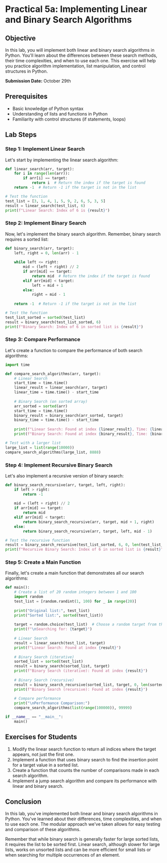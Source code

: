 # Practical 5a: Implementing Linear and Binary Search Algorithms

## Objective
In this lab, you will implement both linear and binary search algorithms in Python. You'll learn about the differences between these search methods, their time complexities, and when to use each one. This exercise will help you practice algorithm implementation, list manipulation, and control structures in Python.

**Submission Date:** October 29th

## Prerequisites
- Basic knowledge of Python syntax
- Understanding of lists and functions in Python
- Familiarity with control structures (if statements, loops)

## Lab Steps

### Step 1: Implement Linear Search

Let's start by implementing the linear search algorithm:

```python
def linear_search(arr, target):
    for i in range(len(arr)):
        if arr[i] == target:
            return i  # Return the index if the target is found
    return -1  # Return -1 if the target is not in the list

# Test the function
test_list = [3, 1, 4, 1, 5, 9, 2, 6, 5, 3, 5]
result = linear_search(test_list, 6)
print(f"Linear Search: Index of 6 is {result}")
```

### Step 2: Implement Binary Search

Now, let's implement the binary search algorithm. Remember, binary search requires a sorted list:

```python
def binary_search(arr, target):
    left, right = 0, len(arr) - 1
    
    while left <= right:
        mid = (left + right) // 2
        if arr[mid] == target:
            return mid  # Return the index if the target is found
        elif arr[mid] < target:
            left = mid + 1
        else:
            right = mid - 1
    
    return -1  # Return -1 if the target is not in the list

# Test the function
test_list_sorted = sorted(test_list)
result = binary_search(test_list_sorted, 6)
print(f"Binary Search: Index of 6 in sorted list is {result}")
```

### Step 3: Compare Performance

Let's create a function to compare the performance of both search algorithms:

```python
import time

def compare_search_algorithms(arr, target):
    # Linear Search
    start_time = time.time()
    linear_result = linear_search(arr, target)
    linear_time = time.time() - start_time
    
    # Binary Search (on sorted array)
    arr_sorted = sorted(arr)
    start_time = time.time()
    binary_result = binary_search(arr_sorted, target)
    binary_time = time.time() - start_time
    
    print(f"Linear Search: Found at index {linear_result}, Time: {linear_time:.6f} seconds")
    print(f"Binary Search: Found at index {binary_result}, Time: {binary_time:.6f} seconds")

# Test with a larger list
large_list = list(range(10000))
compare_search_algorithms(large_list, 8888)
```

### Step 4: Implement Recursive Binary Search

Let's also implement a recursive version of binary search:

```python
def binary_search_recursive(arr, target, left, right):
    if left > right:
        return -1
    
    mid = (left + right) // 2
    if arr[mid] == target:
        return mid
    elif arr[mid] < target:
        return binary_search_recursive(arr, target, mid + 1, right)
    else:
        return binary_search_recursive(arr, target, left, mid - 1)

# Test the recursive function
result = binary_search_recursive(test_list_sorted, 6, 0, len(test_list_sorted) - 1)
print(f"Recursive Binary Search: Index of 6 in sorted list is {result}")
```

### Step 5: Create a Main Function

Finally, let's create a main function that demonstrates all our search algorithms:

```python
def main():
    # Create a list of 20 random integers between 1 and 100
    import random
    test_list = [random.randint(1, 100) for _ in range(20)]
    
    print("Original list:", test_list)
    print("Sorted list:", sorted(test_list))
    
    target = random.choice(test_list)  # Choose a random target from the list
    print(f"\nSearching for: {target}")
    
    # Linear Search
    result = linear_search(test_list, target)
    print(f"Linear Search: Found at index {result}")
    
    # Binary Search (iterative)
    sorted_list = sorted(test_list)
    result = binary_search(sorted_list, target)
    print(f"Binary Search (iterative): Found at index {result}")
    
    # Binary Search (recursive)
    result = binary_search_recursive(sorted_list, target, 0, len(sorted_list) - 1)
    print(f"Binary Search (recursive): Found at index {result}")
    
    # Compare performance
    print("\nPerformance Comparison:")
    compare_search_algorithms(list(range(100000)), 99999)

if __name__ == "__main__":
    main()
```

## Exercises for Students

1. Modify the linear search function to return all indices where the target appears, not just the first one.
2. Implement a function that uses binary search to find the insertion point for a target value in a sorted list.
3. Create a function that counts the number of comparisons made in each search algorithm.
4. Implement a jump search algorithm and compare its performance with linear and binary search.

## Conclusion

In this lab, you've implemented both linear and binary search algorithms in Python. You've learned about their differences, time complexities, and when to use each one. The modular approach we've taken allows for easy testing and comparison of these algorithms.

Remember that while binary search is generally faster for large sorted lists, it requires the list to be sorted first. Linear search, although slower for large lists, works on unsorted lists and can be more efficient for small lists or when searching for multiple occurrences of an element.
